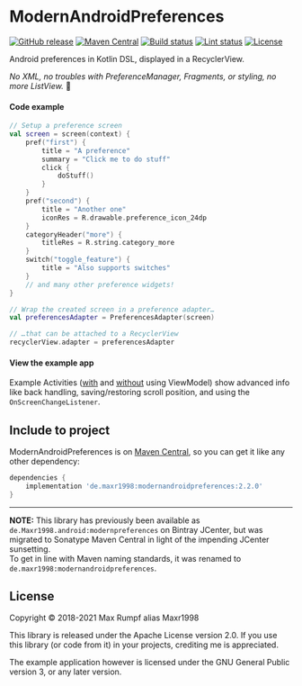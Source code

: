 # ModernAndroidPreferences

[![GitHub release](https://img.shields.io/github/v/release/Maxr1998/ModernAndroidPreferences)](https://github.com/Maxr1998/ModernAndroidPreferences/releases)
[![Maven Central](https://img.shields.io/maven-central/v/de.maxr1998/modernandroidpreferences)](https://repo.maven.apache.org/maven2/de/maxr1998/modernandroidpreferences/)
[![Build status](https://img.shields.io/github/actions/workflow/status/Maxr1998/ModernAndroidPreferences/library-test.yaml?branch=master)](https://github.com/Maxr1998/ModernAndroidPreferences/actions/workflows/library-test.yaml)
[![Lint status](https://img.shields.io/github/actions/workflow/status/Maxr1998/ModernAndroidPreferences/library-lint.yaml?branch=master&label=detekt%20%26%20lint)](https://github.com/Maxr1998/ModernAndroidPreferences/actions/workflows/library-lint.yaml)
[![License](https://img.shields.io/github/license/Maxr1998/ModernAndroidPreferences)](https://github.com/Maxr1998/ModernAndroidPreferences/blob/master/LICENSE)

Android preferences in Kotlin DSL, displayed in a RecyclerView.

_No XML, no troubles with PreferenceManager, Fragments, or styling, no more ListView._ :tada:

#### Code example
```Kotlin
// Setup a preference screen
val screen = screen(context) {
    pref("first") {
        title = "A preference"
        summary = "Click me to do stuff"
        click {
            doStuff()
        }
    }
    pref("second") {
        title = "Another one"
        iconRes = R.drawable.preference_icon_24dp
    }
    categoryHeader("more") {
        titleRes = R.string.category_more
    }
    switch("toggle_feature") {
        title = "Also supports switches"
    }
    // and many other preference widgets!
}

// Wrap the created screen in a preference adapter…
val preferencesAdapter = PreferencesAdapter(screen)

// …that can be attached to a RecyclerView
recyclerView.adapter = preferencesAdapter
```

#### View the example app
Example Activities ([with](https://github.com/Maxr1998/ModernAndroidPreferences/tree/master/testapp/src/main/java/de/Maxr1998/modernpreferences/example/view_model) and [without](https://github.com/Maxr1998/ModernAndroidPreferences/blob/master/testapp/src/main/java/de/Maxr1998/modernpreferences/example/TestActivity.kt) using ViewModel)
show advanced info like back handling, saving/restoring scroll position, and using the `OnScreenChangeListener`.

## Include to project
ModernAndroidPreferences is on [Maven Central](https://search.maven.org/artifact/de.maxr1998/modernandroidpreferences),
so you can get it like any other dependency:

```gradle
dependencies {
    implementation 'de.maxr1998:modernandroidpreferences:2.2.0'
}
```

---

**NOTE:** This library has previously been available as `de.Maxr1998.android:modernpreferences` on Bintray JCenter,
but was migrated to Sonatype Maven Central in light of the impending JCenter sunsetting.  
To get in line with Maven naming standards, it was renamed to `de.maxr1998:modernandroidpreferences`.

## License
Copyright © 2018-2021  Max Rumpf alias Maxr1998

This library is released under the Apache License version 2.0.
If you use this library (or code from it) in your projects, crediting me is appreciated.

The example application however is licensed under the GNU General Public version 3, or any later version.